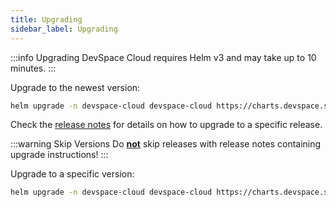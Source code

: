```yaml
---
title: Upgrading
sidebar_label: Upgrading
---
```


:::info
Upgrading DevSpace Cloud requires Helm v3 and may take up to 10 minutes.
:::

Upgrade to the newest version:
```bash
helm upgrade -n devspace-cloud devspace-cloud https://charts.devspace.sh/devspace-cloud --reuse-values --wait
```
Check the [release notes](https://github.com/devspace-cloud/devspace-cloud/releases) for details on how to upgrade to a specific release.  

:::warning Skip Versions
Do **<u>not</u>** skip releases with release notes containing upgrade instructions!
:::

Upgrade to a specific version:
```bash
helm upgrade -n devspace-cloud devspace-cloud https://charts.devspace.sh/devspace-cloud --reuse-values --wait --version [version]
```
